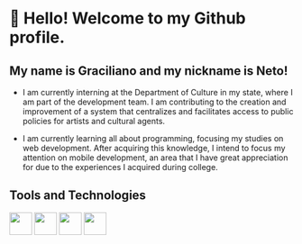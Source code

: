 # 👋 Hello! Welcome to my Github profile.
## My name is Graciliano and my nickname is Neto!

- I am currently interning at the Department of Culture in my state, where I am part of the development team. I am contributing to the creation and improvement of a system that centralizes and facilitates access to public policies for artists and cultural agents.

- I am currently learning all about programming, focusing my studies on web development. After acquiring this knowledge, I intend to focus my attention on mobile development, an area that I have great appreciation for due to the experiences I acquired during college.
## Tools and Technologies
<img src="https://cdn.jsdelivr.net/gh/devicons/devicon@latest/icons/html5/html5-original.svg" width="40" height="40" />  <img src="https://cdn.jsdelivr.net/gh/devicons/devicon@latest/icons/css3/css3-original.svg" width="40" height="40" /> <img src="https://cdn.jsdelivr.net/gh/devicons/devicon@latest/icons/javascript/javascript-original.svg" width="40" height="40" /> <img src="https://cdn.jsdelivr.net/gh/devicons/devicon@latest/icons/php/php-original.svg" width="40" height="40" />

          

                    
